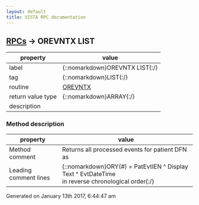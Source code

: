 ```yaml
---
layout: default
title: VISTA RPC documentation
---
```




## [RPCs](TableOfContent.md) &#8594; OREVNTX LIST 

 property | value 
--- | --- 
 label | {::nomarkdown}OREVNTX LIST{:/}
 tag | {::nomarkdown}LIST{:/}
 routine | [OREVNTX](http://code.osehra.org/dox/Routine_OREVNTX_source.html)
 return value type | {::nomarkdown}ARRAY{:/}
 description | 


### Method description

 property | value 
 --- | --- 
 Method comment | Returns all processed events for patient DFN as
 Leading comment lines | {::nomarkdown}ORY(#) = PatEvtIEN ^ Display Text ^ EvtDateTime<br/>in reverse chronological order{:/}




 Generated on January 13th 2017, 6:44:47 am